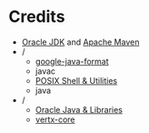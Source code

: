 # Credits
- [Oracle JDK](https://www.oracle.com/java/technologies/downloads) and [Apache Maven](https://github.com/apache/maven)
- /
  - [google-java-format](https://github.com/google/google-java-format)
  - javac
  - [POSIX Shell & Utilities](https://pubs.opengroup.org/onlinepubs/9799919799)
  - java
- /
  - [Oracle Java & Libraries](https://docs.oracle.com/en/java/javase)
  - [vertx-core](https://github.com/eclipse-vertx/vert.x)
